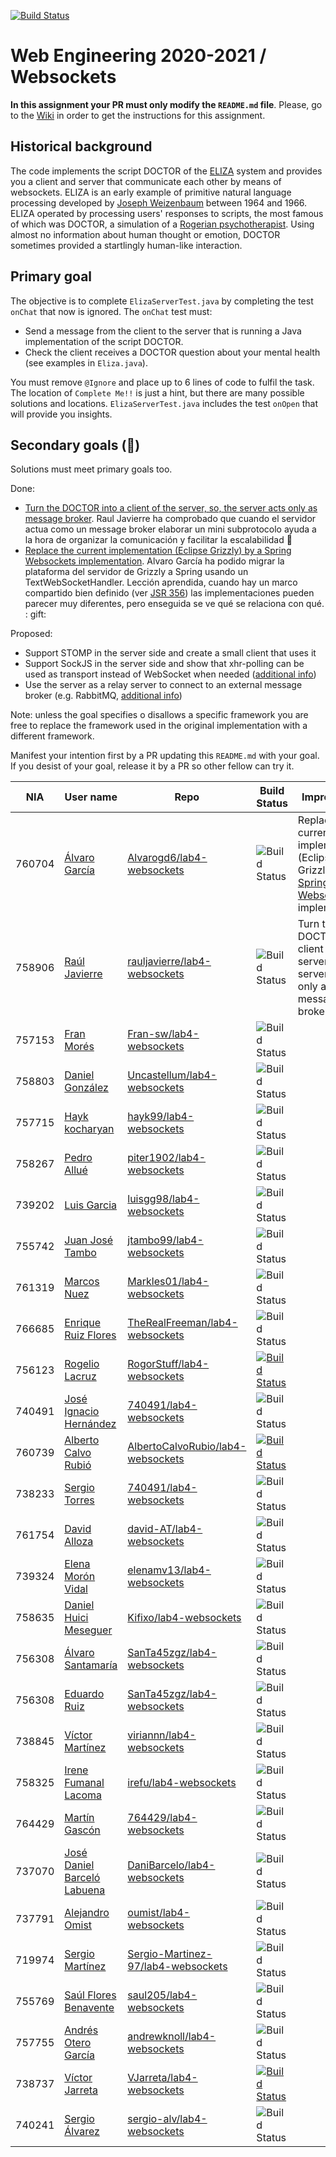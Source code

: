 [![Build Status](https://travis-ci.com/UNIZAR-30246-WebEngineering/lab4-websockets.svg?branch=master)](https://travis-ci.com/UNIZAR-30246-WebEngineering/lab4-websockets)
# Web Engineering 2020-2021 / Websockets
**In this assignment your PR must only modify the `README.md` file**.
Please, go to the [Wiki](https://github.com/UNIZAR-30246-WebEngineering/lab4-websockets/wiki) in order to get the instructions for this assignment.

## Historical background

The code implements the script DOCTOR of the [ELIZA](https://en.wikipedia.org/wiki/ELIZA) system and provides you a client and server that communicate each other by means of websockets. 
ELIZA is an early example of primitive natural language processing developed by [Joseph Weizenbaum](https://en.wikipedia.org/wiki/Joseph_Weizenbaum) between 1964 and 1966. 
ELIZA operated by processing users' responses to scripts, the most famous of which was DOCTOR, a simulation of a [Rogerian psychotherapist](https://en.wikipedia.org/wiki/Person-centered_therapy). 
Using almost no information about human thought or emotion, DOCTOR sometimes provided a startlingly human-like interaction.

## Primary goal

The objective is to complete `ElizaServerTest.java` by completing the test `onChat` that now is ignored. 
The `onChat` test must:
* Send a message from the client to the server that is running a Java implementation of the script DOCTOR.
* Check the client receives a DOCTOR question about your mental health (see examples in `Eliza.java`). 

You must remove `@Ignore` and place up to 6 lines of code to fulfil the task. 
The location of `Complete Me!!` is just a hint, but there are many possible solutions and locations.
`ElizaServerTest.java` includes the test `onOpen` that will provide you insights. 

## Secondary goals (:gift:)

Solutions must meet primary goals too. 

Done:

- [Turn the DOCTOR into a client of the server, so, the server acts only as message broker](https://github.com/rauljavierre/lab4-websockets/tree/test). Raul Javierre ha comprobado que cuando el servidor actua como un message broker elaborar un mini subprotocolo ayuda a la hora de organizar la comunicación y facilitar la escalabilidad :gift:
- [Replace the current implementation (Eclipse Grizzly) by a Spring Websockets implementation](https://github.com/Alvarogd6/lab4-websockets/tree/gift). Alvaro García ha podido migrar la plataforma del servidor de Grizzly a Spring usando un TextWebSocketHandler. Lección aprendida, cuando hay un marco compartido bien definido (ver [JSR 356](https://jcp.org/en/jsr/detail?id=356)) las implementaciones pueden parecer muy diferentes, pero enseguida se ve qué se relaciona con qué. : gift: 

Proposed:

- Support STOMP in the server side and create a small client that uses it
- Support SockJS in the server side and show that xhr-polling can be used as transport instead of WebSocket when needed ([additional info](https://docs.spring.io/spring-framework/docs/current/reference/html/web.html#websocket-fallback-sockjs-client))
- Use the server as a relay server to connect to an external message broker (e.g. RabbitMQ, [additional info](https://docs.spring.io/spring-framework/docs/current/reference/html/web.html#websocket-stomp-handle-broker-relay)) 

Note: unless the goal specifies o disallows a specific framework you are free to replace the framework used in the original implementation with a different framework.

Manifest your intention first by a PR updating this `README.md` with your goal.
If you desist of your goal, release it by a PR so other fellow can try it. 

| NIA    | User name | Repo | Build Status | Improvement | Score
|--------|-----------|------|--------------|-------------|--------
| 760704 |[Álvaro García](https://github.com/Alvarogd6)|[Alvarogd6/lab4-websockets](https://github.com/Alvarogd6/lab4-websockets/tree/test)|![Build Status](https://travis-ci.com/Alvarogd6/lab4-websockets.svg?branch=test)|Replace the current implementation (Eclipse Grizzly) by a [Spring Websockets](https://docs.spring.io/spring-framework/docs/current/reference/html/web.html#websocket) implementation| :gift:
| 758906 |[Raúl Javierre](https://github.com/rauljavierre)|[rauljavierre/lab4-websockets](https://github.com/rauljavierre/lab4-websockets/tree/test)|![Build Status](https://travis-ci.com/rauljavierre/lab4-websockets.svg?branch=test)|Turn the DOCTOR into a client of the server, so, the server acts only as message broker| :gift:
| 757153 |[Fran Morés](https://github.com/Fran-sw) |[Fran-sw/lab4-websockets](https://github.com/Fran-sw/lab4-websockets/tree/test)      |![Build Status](https://travis-ci.com/Fran-sw/lab4-websockets.svg?branch=test)| |                      |
| 758803 |[Daniel González](https://github.com/Uncastellum/) |[Uncastellum/lab4-websockets](https://github.com/Uncastellum/lab4-websockets/tree/test)      |![Build Status](https://travis-ci.com/Uncastellum/lab4-websockets.svg?branch=test)| |                      |
| 757715 |[Hayk kocharyan](https://github.com/hayk99) |[hayk99/lab4-websockets](https://github.com/hayk99/lab4-websockets/tree/test)      |![Build Status](https://travis-ci.com/hayk99/lab4-websockets.svg?branch=test)| |                      |
| 758267 |[Pedro Allué](https://github.com/piter1902) |[piter1902/lab4-websockets](https://github.com/piter1902/lab4-websockets/tree/test)      |![Build Status](https://travis-ci.com/piter1902/lab4-websockets.svg?branch=test)| |                      |
| 739202 |[Luis Garcia](https://github.com/luisgg98) |[luisgg98/lab4-websockets](https://github.com/luisgg98/lab4-websockets/tree/test)      |![Build Status](https://travis-ci.com/luisgg98/lab4-websockets.svg?branch=test)| |                      |
| 755742 |[Juan José Tambo](https://github.com/jtambo99) |[jtambo99/lab4-websockets](https://github.com/jtambo99/lab4-websockets/tree/test)      |![Build Status](https://www.travis-ci.com/jtambo99/lab4-websockets.svg?branch=test)| |                      |
| 761319 |[Marcos Nuez](https://github.com/Markles01) |[Markles01/lab4-websockets](https://github.com/Markles01/lab4-websockets/tree/test)      |![Build Status](https://travis-ci.com/Markles01/lab4-websockets.svg?branch=test)| |                      |
| 766685 |[Enrique Ruiz Flores](https://github.com/TheRealFreeman)|[TheRealFreeman/lab4-websockets](https://github.com/TheRealFreeman/lab4-websockets/tree/test)|![Build Status](https://travis-ci.com/TheRealFreeman/lab4-websockets.svg?branch=test)| |                      |
| 756123 |[Rogelio Lacruz](https://github.com/RogorStuff)|[RogorStuff/lab4-websockets](https://github.com/RogorStuff/lab4-websockets/tree/test) |[![Build Status](https://travis-ci.org/RogorStuff/lab4-websockets.svg)](https://travis-ci.org/RogorStuff/lab4-websockets)| |                      |
| 740491 |[José Ignacio Hernández](https://github.com/740491)|[740491/lab4-websockets](https://github.com/740491/lab4-websockets/tree/test)| ![Build Status](https://travis-ci.com/740491/lab4-websockets.svg?branch=test)|  |
| 760739 |[Alberto Calvo Rubió](https://github.com/AlbertoCalvoRubio)|[AlbertoCalvoRubio/lab4-websockets](https://github.com/AlbertoCalvoRubio/lab4-websockets/tree/test)|[![Build Status](https://travis-ci.com/AlbertoCalvoRubio/lab4-websockets.svg?branch=test)](https://travis-ci.com/AlbertoCalvoRubio/lab4-websockets)|  | |
| 738233 |[Sergio Torres](https://github.com/cul3bro)|[740491/lab4-websockets](https://github.com/cul3bro/lab4-websockets/tree/test)| ![Build Status](https://travis-ci.com/cul3bro/lab4-websockets.svg?branch=test)|  |
| 761754 |[David Alloza](https://github.com/david-AT)|[david-AT/lab4-websockets](https://github.com/david-AT/lab4-websockets/tree/test)| ![Build Status](https://travis-ci.com/david-AT/lab4-websockets.svg?branch=test)|  |
| 739324 |[Elena Morón Vidal](https://github.com/elenamv13)|[elenamv13/lab4-websockets](https://github.com/elenamv13/lab4-websockets/tree/test)| ![Build Status](https://travis-ci.com/elenamv13/lab4-websockets.svg?branch=test)|  |
| 758635 |[Daniel Huici Meseguer](https://github.com/Kifixo)|[Kifixo/lab4-websockets](https://github.com/Kifixo/lab4-websockets/tree/test)| ![Build Status](https://travis-ci.com/Kifixo/lab4-websockets.svg?branch=test)|  |
| 756308 |[Álvaro Santamaría](https://github.com/SanTa45zgz)|[SanTa45zgz/lab4-websockets](https://github.com/SanTa45zgz/lab4-websockets/tree/test)| ![Build Status](https://travis-ci.com/SanTa45zgz/lab4-websockets.svg?branch=test)|  |
| 756308 |[Eduardo Ruiz](https://github.com/eduardoRuizC)|[SanTa45zgz/lab4-websockets](https://github.com/eduardoRuizC/lab4-websockets/tree/test)| ![Build Status](https://api.travis-ci.com/eduardoRuizC/lab4-websockets.svg?branch=test)|  |
| 738845 |[Víctor Martínez](https://github.com/viriannn)|[viriannn/lab4-websockets](https://github.com/viriannn/lab4-websockets/tree/test)| ![Build Status](https://travis-ci.com/viriannn/lab4-websockets.svg?branch=test)|  |
| 758325 |[Irene Fumanal Lacoma](https://github.com/irefu)|[irefu/lab4-websockets](https://github.com/irefu/lab4-websockets/tree/test)| ![Build Status](https://travis-ci.com/irefu/lab4-websockets.svg?branch=test)|  |
| 764429 |[Martín Gascón](https://github.com/764429)|[764429/lab4-websockets](https://github.com/764429/lab4-websockets/tree/test)| ![Build Status](https://travis-ci.com/764429/lab4-websockets.svg?branch=test)|  |
| 737070 |[José Daniel Barceló Labuena](https://github.com/DaniBarcelo)|[DaniBarcelo/lab4-websockets](https://github.com/DaniBarcelo/lab4-websockets/tree/test)| ![Build Status](https://travis-ci.com/DaniBarcelo/lab4-websockets.svg?branch=test)|  |
| 737791 |[Alejandro Omist](https://github.com/oumist)|[oumist/lab4-websockets](https://github.com/oumist/lab4-websockets/tree/test)| ![Build Status](https://travis-ci.com/oumist/lab4-websockets.svg?branch=test)|  |
| 719974 |[Sergio Martínez](https://github.com/Sergio-Martinez-97)|[Sergio-Martinez-97/lab4-websockets](https://github.com/Sergio-Martinez-97/lab4-websockets/tree/test)| ![Build Status](https://travis-ci.com/Sergio-Martinez-97/lab4-websockets.svg?branch=test)|  |
| 755769 |[Saúl Flores Benavente](https://github.com/saul205)|[saul205/lab4-websockets](https://github.com/saul205/lab4-websockets/tree/test)| ![Build Status](https://travis-ci.com/saul205/lab4-websockets.svg?branch=test)|  |
| 757755 |[Andrés Otero García](https://github.com/andrewknoll)|[andrewknoll/lab4-websockets](https://github.com/andrewknoll/lab4-websockets/tree/test)| ![Build Status](https://travis-ci.com/andrewknoll/lab4-websockets.svg?branch=test)|  |
| 738737 |[Víctor Jarreta](https://github.com/VJarreta) | [VJarreta/lab4-websockets](https://github.com/VJarreta/lab4-websockets/tree/test) |[![Build Status](https://travis-ci.com/VJarreta/lab4-websockets.svg?branch=test)](https://travis-ci.com/github/VJarreta/lab4-websockets)|  |
| 740241 |[Sergio Álvarez](https://github.com/sergio-alv)|[sergio-alv/lab4-websockets](https://github.com/sergio-alv/lab4-websockets/tree/test)| ![Build Status](https://api.travis-ci.org/sergio-alv/lab4-websockets.svg?branch=test)|  |
